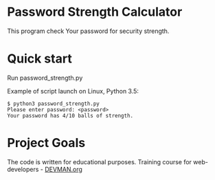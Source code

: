 # Password Strength Calculator

This program check Your password for security strength.

# Quick start

Run password_strength.py

Example of script launch on Linux, Python 3.5:

```#!bash
$ python3 password_strength.py
Please enter password: <password>
Your password has 4/10 balls of strength.
```

# Project Goals

The code is written for educational purposes. Training course for web-developers - [DEVMAN.org](https://devman.org)
